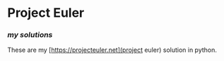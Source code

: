 # Project Euler
### _my solutions_
These are my [https://projecteuler.net](project euler) solution in python.

